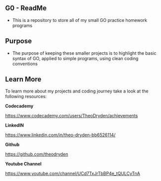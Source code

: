 ## G0 - ReadMe
- This is a repository to store all of my small GO practice homework programs

## Purpose
- The purpose of keeping these smaller projects is to highlight the basic syntax of GO, applied to simple programs, using clean coding conventions

## Learn More
To learn more about my projects and coding journey take a look at the following resources:

**Codecademy**

https://www.codecademy.com/users/TheoDryden/achievements

**LinkedIN**

https://www.linkedin.com/in/theo-dryden-bb6526114/

**Github**

https://github.com/theodryden

**Youtube Channel**

https://www.youtube.com/channel/UCd7TxJrTbBP4e_tQULCyTnA

